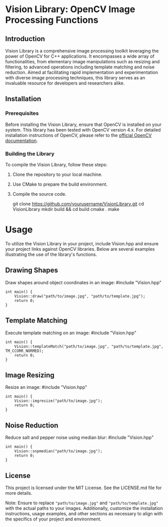 # Vision Library: OpenCV Image Processing Functions

## Introduction

Vision Library is a comprehensive image processing toolkit leveraging the power of OpenCV for C++ applications. It encompasses a wide array of functionalities, from elementary image manipulations such as resizing and filtering, to advanced operations including template matching and noise reduction. Aimed at facilitating rapid implementation and experimentation with diverse image processing techniques, this library serves as an invaluable resource for developers and researchers alike.

## Installation

### Prerequisites

Before installing the Vision Library, ensure that OpenCV is installed on your system. This library has been tested with OpenCV version 4.x. For detailed installation instructions of OpenCV, please refer to the [official OpenCV documentation](https://docs.opencv.org/master/).

### Building the Library

To compile the Vision Library, follow these steps:

1. Clone the repository to your local machine.
2. Use CMake to prepare the build environment.
3. Compile the source code.

    git clone https://github.com/yourusername/VisionLibrary.git
    cd VisionLibrary
    mkdir build && cd build
    cmake .
    make

# Usage

To utilize the Vision Library in your project, include Vision.hpp and ensure your project links against OpenCV libraries. Below are several examples illustrating the use of the library's functions.

## Drawing Shapes
Draw shapes around object coordinates in an image:
    #include "Vision.hpp"
    
    int main() {
        Vision::draw("path/to/image.jpg", "path/to/template.jpg");
        return 0;
    }

## Template Matching
Execute template matching on an image:
    #include "Vision.hpp"
    
    int main() {
        Vision::templateMatch("path/to/image.jpg", "path/to/template.jpg", TM_CCORR_NORMED);
        return 0;
    }

## Image Resizing
Resize an image:
    #include "Vision.hpp"
    
    int main() {
        Vision::imgresize("path/to/image.jpg");
        return 0;
    }

## Noise Reduction
Reduce salt and pepper noise using median blur:
    #include "Vision.hpp"
    
    int main() {
        Vision::snpmedian("path/to/image.jpg");
        return 0;
    }

## License
This project is licensed under the MIT License. See the LICENSE.md file for more details.

Note: Ensure to replace `"path/to/image.jpg"` and `"path/to/template.jpg"` with the actual paths to your images. Additionally, customize the installation instructions, usage examples, and other sections as necessary to align with the specifics of your project and environment.

